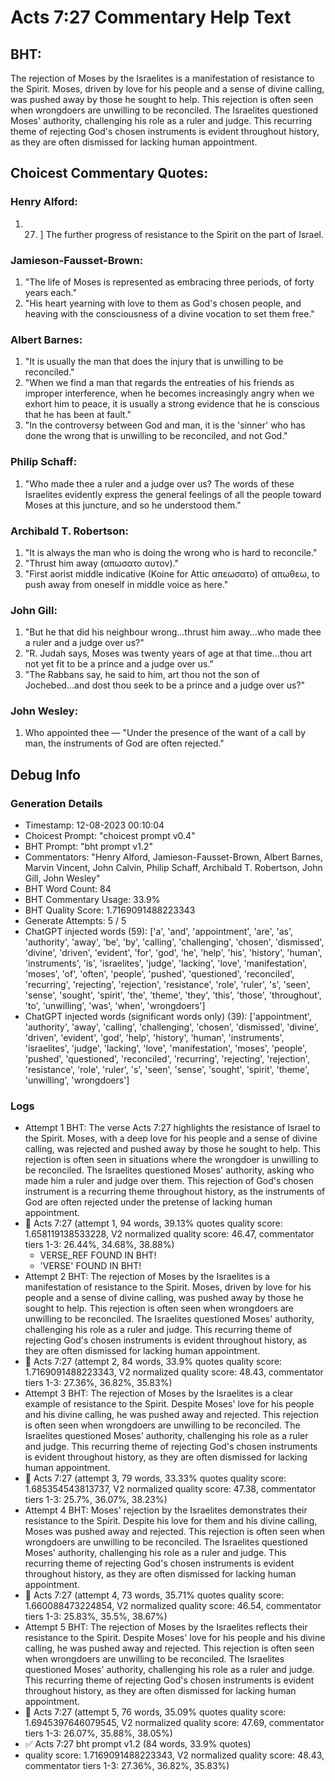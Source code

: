 # Acts 7:27 Commentary Help Text

## BHT:
The rejection of Moses by the Israelites is a manifestation of resistance to the Spirit. Moses, driven by love for his people and a sense of divine calling, was pushed away by those he sought to help. This rejection is often seen when wrongdoers are unwilling to be reconciled. The Israelites questioned Moses' authority, challenging his role as a ruler and judge. This recurring theme of rejecting God's chosen instruments is evident throughout history, as they are often dismissed for lacking human appointment.

## Choicest Commentary Quotes:
### Henry Alford:
1.  27. ] The further progress of resistance to the Spirit on the part of Israel.


### Jamieson-Fausset-Brown:
1. "The life of Moses is represented as embracing three periods, of forty years each." 
2. "His heart yearning with love to them as God's chosen people, and heaving with the consciousness of a divine vocation to set them free."

### Albert Barnes:
1. "It is usually the man that does the injury that is unwilling to be reconciled."
2. "When we find a man that regards the entreaties of his friends as improper interference, when he becomes increasingly angry when we exhort him to peace, it is usually a strong evidence that he is conscious that he has been at fault."
3. "In the controversy between God and man, it is the 'sinner' who has done the wrong that is unwilling to be reconciled, and not God."

### Philip Schaff:
1. "Who made thee a ruler and a judge over us? The words of these Israelites evidently express the general feelings of all the people toward Moses at this juncture, and so he understood them."


### Archibald T. Robertson:
1. "It is always the man who is doing the wrong who is hard to reconcile."
2. "Thrust him away (απωσατο αυτον)."
3. "First aorist middle indicative (Koine for Attic απεωσατο) of απωθεω, to push away from oneself in middle voice as here."

### John Gill:
1. "But he that did his neighbour wrong...thrust him away...who made thee a ruler and a judge over us?" 
2. "R. Judah says, Moses was twenty years of age at that time...thou art not yet fit to be a prince and a judge over us." 
3. "The Rabbans say, he said to him, art thou not the son of Jochebed...and dost thou seek to be a prince and a judge over us?"

### John Wesley:
1. Who appointed thee — "Under the presence of the want of a call by man, the instruments of God are often rejected."



## Debug Info
### Generation Details
- Timestamp: 12-08-2023 00:10:04
- Choicest Prompt: "choicest prompt v0.4"
- BHT Prompt: "bht prompt v1.2"
- Commentators: "Henry Alford, Jamieson-Fausset-Brown, Albert Barnes, Marvin Vincent, John Calvin, Philip Schaff, Archibald T. Robertson, John Gill, John Wesley"
- BHT Word Count: 84
- BHT Commentary Usage: 33.9%
- BHT Quality Score: 1.7169091488223343
- Generate Attempts: 5 / 5
- ChatGPT injected words (59):
	['a', 'and', 'appointment', 'are', 'as', 'authority', 'away', 'be', 'by', 'calling', 'challenging', 'chosen', 'dismissed', 'divine', 'driven', 'evident', 'for', 'god', 'he', 'help', 'his', 'history', 'human', 'instruments', 'is', 'israelites', 'judge', 'lacking', 'love', 'manifestation', 'moses', 'of', 'often', 'people', 'pushed', 'questioned', 'reconciled', 'recurring', 'rejecting', 'rejection', 'resistance', 'role', 'ruler', 's', 'seen', 'sense', 'sought', 'spirit', 'the', 'theme', 'they', 'this', 'those', 'throughout', 'to', 'unwilling', 'was', 'when', 'wrongdoers']
- ChatGPT injected words (significant words only) (39):
	['appointment', 'authority', 'away', 'calling', 'challenging', 'chosen', 'dismissed', 'divine', 'driven', 'evident', 'god', 'help', 'history', 'human', 'instruments', 'israelites', 'judge', 'lacking', 'love', 'manifestation', 'moses', 'people', 'pushed', 'questioned', 'reconciled', 'recurring', 'rejecting', 'rejection', 'resistance', 'role', 'ruler', 's', 'seen', 'sense', 'sought', 'spirit', 'theme', 'unwilling', 'wrongdoers']

### Logs
- Attempt 1 BHT: The verse Acts 7:27 highlights the resistance of Israel to the Spirit. Moses, with a deep love for his people and a sense of divine calling, was rejected and pushed away by those he sought to help. This rejection is often seen in situations where the wrongdoer is unwilling to be reconciled. The Israelites questioned Moses' authority, asking who made him a ruler and judge over them. This rejection of God's chosen instrument is a recurring theme throughout history, as the instruments of God are often rejected under the pretense of lacking human appointment.
- 🔄 Acts 7:27 (attempt 1, 94 words, 39.13% quotes quality score: 1.658119138533228, V2 normalized quality score: 46.47, commentator tiers 1-3: 26.44%, 34.68%, 38.88%) 
	- VERSE_REF FOUND IN BHT! 
	- 'VERSE' FOUND IN BHT!
- Attempt 2 BHT: The rejection of Moses by the Israelites is a manifestation of resistance to the Spirit. Moses, driven by love for his people and a sense of divine calling, was pushed away by those he sought to help. This rejection is often seen when wrongdoers are unwilling to be reconciled. The Israelites questioned Moses' authority, challenging his role as a ruler and judge. This recurring theme of rejecting God's chosen instruments is evident throughout history, as they are often dismissed for lacking human appointment.
- 🔄 Acts 7:27 (attempt 2, 84 words, 33.9% quotes quality score: 1.7169091488223343, V2 normalized quality score: 48.43, commentator tiers 1-3: 27.36%, 36.82%, 35.83%)
- Attempt 3 BHT: The rejection of Moses by the Israelites is a clear example of resistance to the Spirit. Despite Moses' love for his people and his divine calling, he was pushed away and rejected. This rejection is often seen when wrongdoers are unwilling to be reconciled. The Israelites questioned Moses' authority, challenging his role as a ruler and judge. This recurring theme of rejecting God's chosen instruments is evident throughout history, as they are often dismissed for lacking human appointment.
- 🔄 Acts 7:27 (attempt 3, 79 words, 33.33% quotes quality score: 1.685354543813737, V2 normalized quality score: 47.38, commentator tiers 1-3: 25.7%, 36.07%, 38.23%)
- Attempt 4 BHT: Moses' rejection by the Israelites demonstrates their resistance to the Spirit. Despite his love for them and his divine calling, Moses was pushed away and rejected. This rejection is often seen when wrongdoers are unwilling to be reconciled. The Israelites questioned Moses' authority, challenging his role as a ruler and judge. This recurring theme of rejecting God's chosen instruments is evident throughout history, as they are often dismissed for lacking human appointment.
- 🔄 Acts 7:27 (attempt 4, 73 words, 35.71% quotes quality score: 1.660088473224854, V2 normalized quality score: 46.54, commentator tiers 1-3: 25.83%, 35.5%, 38.67%)
- Attempt 5 BHT: The rejection of Moses by the Israelites reflects their resistance to the Spirit. Despite Moses' love for his people and his divine calling, he was pushed away and rejected. This rejection is often seen when wrongdoers are unwilling to be reconciled. The Israelites questioned Moses' authority, challenging his role as a ruler and judge. This recurring theme of rejecting God's chosen instruments is evident throughout history, as they are often dismissed for lacking human appointment.
- 🔄 Acts 7:27 (attempt 5, 76 words, 35.09% quotes quality score: 1.6945397646079545, V2 normalized quality score: 47.69, commentator tiers 1-3: 26.07%, 35.88%, 38.05%)
- ✅ Acts 7:27 bht prompt v1.2 (84 words, 33.9% quotes)
- quality score: 1.7169091488223343, V2 normalized quality score: 48.43, commentator tiers 1-3: 27.36%, 36.82%, 35.83%)